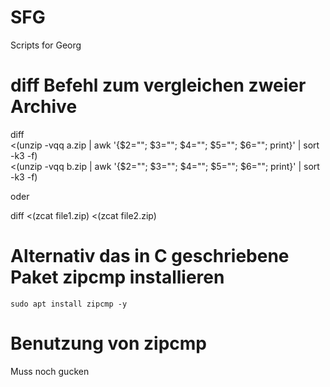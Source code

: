 # SFG
Scripts for Georg


# diff Befehl zum vergleichen zweier Archive

diff \
  <(unzip -vqq a.zip  | awk '{$2=""; $3=""; $4=""; $5=""; $6=""; print}' | sort -k3 -f) \
  <(unzip -vqq b.zip  | awk '{$2=""; $3=""; $4=""; $5=""; $6=""; print}' | sort -k3 -f)

oder

diff <(zcat file1.zip) <(zcat file2.zip)
# Alternativ das in C geschriebene Paket zipcmp installieren

`sudo apt install zipcmp -y`

# Benutzung von zipcmp
Muss noch gucken


